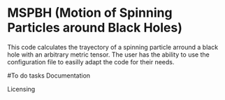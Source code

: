 # MSPBH (Motion of Spinning Particles around Black Holes)

This code calculates the trayectory of a spinning particle arround a black hole with an arbitrary metric tensor. The user has the ability to use the configuration file to easilly adapt the code for their needs. 



#To do tasks
Documentation

Licensing

